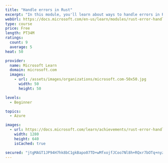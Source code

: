 ```yaml
---
title: "Handle errors in Rust"
excerpt: "In this module, you'll learn about ways to handle errors in Rust."
webUrl: https://docs.microsoft.com/en-us/learn/modules/rust-error-handling/
type: course
price: Free
length: PT34M
ratings:
  count: 9
  average: 5
heat: 50

provider:
  name: Microsoft Learn
  domain: microsoft.com
  images:
    - url: /assets/images/organizations/microsoft.com-50x50.jpg
      width: 50
      height: 50

levels:
  - Beginner

topics:
  - Azure

images:
  - url: https://docs.microsoft.com/learn/achievements/rust-error-handling-social.png
    width: 1280
    height: 640
    isCached: true

secured: "jtgMAGT1JP94H7hk8bC1gkBapo07TD+wMfxojfJCoo7Nl8h+RQxr7bOTq+nyzjUWefaCaS+PrwUchSRNpDh0v0XJIS3hsWp0g5xIJ4MQ9stvefV6QeADoEzey1PJ1sfBi2jrc3gh2K8Rhs8RuCze7KrgcfuH1EihhR5V53mPGvFw6WtqZCaRpPo02npQXikQtEPQf7yJTUERVadS1ys0jlzTsZO/AhU2wARl+qyhT90HwpgpfRJoLj9bAIHiDA5ZmsOY3iRqn6yLVksWHBsq4siMVt3Vn+8s/YFHvcNrqlFpSsemveNx+ZpZ1ndp191v65y8ljadluquR8ht5h3pWIx0EtFFiqRqPs0ffMKVWPhQRfj++1pXCGvMk73Nz+0uA2hYeUuAM890Lw/9BdpHZLr+xm3B1qLIGDVBU9Swmb0=;9Bq1KsRGbMdpdehTmk1Cbg=="
---
```


